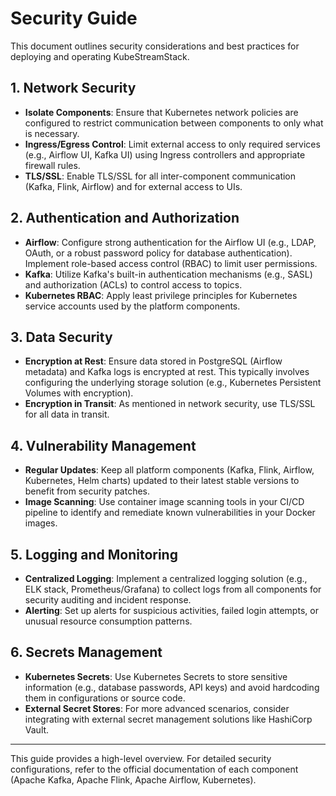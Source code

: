 # Security Guide

This document outlines security considerations and best practices for deploying and operating KubeStreamStack.

## 1. Network Security

*   **Isolate Components**: Ensure that Kubernetes network policies are configured to restrict communication between components to only what is necessary.
*   **Ingress/Egress Control**: Limit external access to only required services (e.g., Airflow UI, Kafka UI) using Ingress controllers and appropriate firewall rules.
*   **TLS/SSL**: Enable TLS/SSL for all inter-component communication (Kafka, Flink, Airflow) and for external access to UIs.

## 2. Authentication and Authorization

*   **Airflow**: Configure strong authentication for the Airflow UI (e.g., LDAP, OAuth, or a robust password policy for database authentication). Implement role-based access control (RBAC) to limit user permissions.
*   **Kafka**: Utilize Kafka's built-in authentication mechanisms (e.g., SASL) and authorization (ACLs) to control access to topics.
*   **Kubernetes RBAC**: Apply least privilege principles for Kubernetes service accounts used by the platform components.

## 3. Data Security

*   **Encryption at Rest**: Ensure data stored in PostgreSQL (Airflow metadata) and Kafka logs is encrypted at rest. This typically involves configuring the underlying storage solution (e.g., Kubernetes Persistent Volumes with encryption).
*   **Encryption in Transit**: As mentioned in network security, use TLS/SSL for all data in transit.

## 4. Vulnerability Management

*   **Regular Updates**: Keep all platform components (Kafka, Flink, Airflow, Kubernetes, Helm charts) updated to their latest stable versions to benefit from security patches.
*   **Image Scanning**: Use container image scanning tools in your CI/CD pipeline to identify and remediate known vulnerabilities in your Docker images.

## 5. Logging and Monitoring

*   **Centralized Logging**: Implement a centralized logging solution (e.g., ELK stack, Prometheus/Grafana) to collect logs from all components for security auditing and incident response.
*   **Alerting**: Set up alerts for suspicious activities, failed login attempts, or unusual resource consumption patterns.

## 6. Secrets Management

*   **Kubernetes Secrets**: Use Kubernetes Secrets to store sensitive information (e.g., database passwords, API keys) and avoid hardcoding them in configurations or source code.
*   **External Secret Stores**: For more advanced scenarios, consider integrating with external secret management solutions like HashiCorp Vault.

---

This guide provides a high-level overview. For detailed security configurations, refer to the official documentation of each component (Apache Kafka, Apache Flink, Apache Airflow, Kubernetes). 